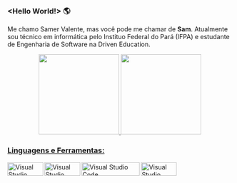 ### <Hello World!> 🌎

Me chamo Samer Valente, mas você pode me chamar de **Sam**. Atualmente sou técnico em informática pelo Instituo Federal do Pará (IFPA) e estudante de Engenharia de Software na Driven Education.

<div align="center">
  <a href="https://github.com/samervalente">
  <img height="180em" src="https://github-readme-stats.vercel.app/api?username=samervalente&show_icons=true&theme=dracula&include_all_commits=true&count_private=true"/>
  <img height="180em" src="https://github-readme-stats.vercel.app/api/top-langs/?username=samervalente&layout=compact&langs_count=7&theme=dracula"/>
</div>

### Linguagens e Ferramentas:
<img align="left" alt="Visual Studio Code" width="80px" height="30px" src="https://img.shields.io/badge/HTML5-E34F26?style=for-the-badge&logo=html5&logoColor=white" />
<img align="left" alt="Visual Studio Code" width="80px" height="30px" src="https://img.shields.io/badge/CSS3-1572B6?style=for-the-badge&logo=css3&logoColor=white" />
<img align="left" alt="Visual Studio Code" width="130px" height="30px" src="https://img.shields.io/badge/JavaScript-323330?style=for-the-badge&logo=javascript&logoColor=F7DF1E" />
<img align="left" alt="Visual Studio Code" width="80px" height="30px" src="https://img.shields.io/badge/GIT-E44C30?style=for-the-badge&logo=git&logoColor=white" />

